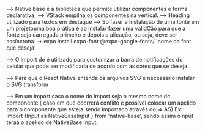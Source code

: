 --> Native base é a biblioteca que permite utilizar componentes e forma declarativa;
--> VStack empilha os componentes na vertical.
--> Heading utilizado para textos em destaque
--> So fazer a instalação de uma fonte em um projetouma boa prática é ao instalar fazer uma validÇão para que a fonte seja carregada primeiro e depois a alicação, ou seja, deve ser assíncrona.
    -> expo install expo-font @expo-google-fonts/ 'nome da font que deseja'

--> O import de <StatusBar/> é utilizado para customizar a barra de notificações do celular que pode ser modificada de acordo com as cores que se deseja.

--> Para que o React Native entenda os arquivos SVG é necessário instalar o SVG transform

--> Em um import caso o nome do import seja o mesmo nome do componente ( caso em que ocorrerá conflito e possível colocar um apelido para o componente que esteja sendo importado através do => AS) Ex: import {Input as NativeBaseInput } from 'native-base', sendo assim o nput teraá o apelido de NativeBase Input.